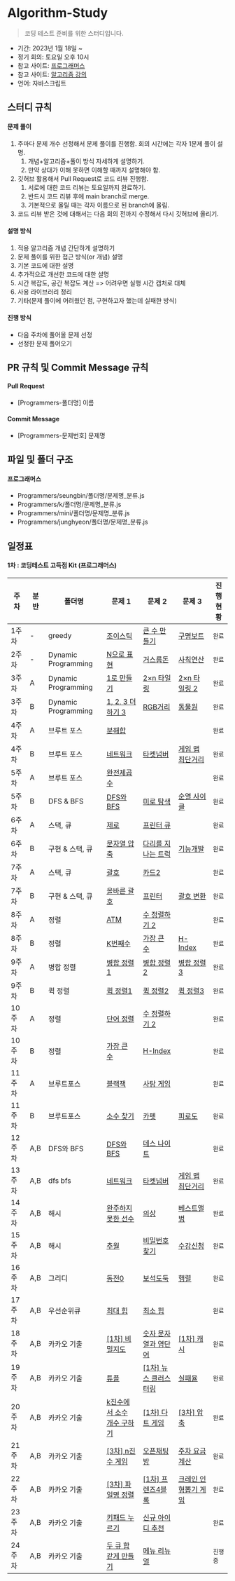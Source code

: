 # Algorithm-Study

> 코딩 테스트 준비를 위한 스터디입니다.

- 기간: 2023년 1월 18일 ~
- 정기 회의: 토요일 오후 10시
- 참고 사이트: [프로그래머스](https://programmers.co.kr/learn/challenges)
- 참고 사이트: [알고리즘 강의](https://code.plus/course/43)
- 언어: 자바스크립트

## 스터디 규칙

#### 문제 풀이

1. 주마다 문제 개수 선정해서 문제 풀이를 진행함. 회의 시간에는 각자 1문제 풀이 설명.
   1. 개념+알고리즘+풀이 방식 자세하게 설명하기.
   2. 만약 상대가 이해 못하면 이해할 때까지 설명해야 함.
2. 깃허브 활용해서 Pull Request로 코드 리뷰 진행함.
   1. 서로에 대한 코드 리뷰는 토요일까지 완료하기.
   2. 반드시 코드 리뷰 후에 main branch로 merge.
   3. 기본적으로 올릴 때는 각자 이름으로 된 branch에 올림.
3. 코드 리뷰 받은 것에 대해서는 다음 회의 전까지 수정해서 다시 깃허브에 올리기.

#### 설명 방식

1. 적용 알고리즘 개념 간단하게 설명하기
2. 문제 풀이를 위한 접근 방식(or 개념) 설명
3. 기본 코드에 대한 설명
4. 추가적으로 개선한 코드에 대한 설명
5. 시간 복잡도, 공간 복잡도 계산 => 어려우면 실행 시간 캡처로 대체
6. 사용 라이브러리 정리
7. 기타(문제 풀이에 어려웠던 점, 구현하고자 했는데 실패한 방식)

#### 진행 방식

- 다음 주차에 풀어올 문제 선정
- 선정한 문제 풀어오기

## PR 규칙 및 Commit Message 규칙

#### Pull Request

- [Programmers-폴더명] 이름

#### Commit Message

- [Programmers-문제번호] 문제명

## 파일 및 폴더 구조

#### 프로그래머스

- Programmers/seungbin/폴더명/문제명\_분류.js
- Programmers/k/폴더명/문제명\_분류.js
- Programmers/mini/폴더명/문제명\_분류.js
- Programmers/junghyeon/폴더명/문제명\_분류.js

## 일정표

#### 1차 : 코딩테스트 고득점 Kit (프로그래머스)

| **주차** | **분반** | **폴더명** | **문제 1** | **문제 2** | **문제 3** | **진행 현황** |
| ------- | ------- | -------- | --------- | --------- | --------- | ----------- |
| 1주차 | - | greedy | [조이스틱](https://programmers.co.kr/learn/courses/30/lessons/42860) | [큰 수 만들기](https://programmers.co.kr/learn/courses/30/lessons/42883)    | [구명보트](https://school.programmers.co.kr/learn/courses/30/lessons/42885) | `완료` |
| 2주차 | - | Dynamic Programming | [N으로 표현](https://school.programmers.co.kr/learn/courses/30/lessons/42895) | [거스름돈](https://school.programmers.co.kr/learn/courses/30/lessons/12907) | [사칙연산](https://school.programmers.co.kr/learn/courses/30/lessons/1843) | `완료` |
| 3주차 | A | Dynamic Programming | [1로 만들기](https://www.acmicpc.net/problem/1463) | [2×n 타일링](https://www.acmicpc.net/problem/11726) | [2×n 타일링 2](https://www.acmicpc.net/problem/11727) | `완료` |
| 3주차    | B        | Dynamic Programming | [1, 2, 3 더하기 3](https://www.acmicpc.net/problem/15988)                     | [RGB거리](https://www.acmicpc.net/problem/1149) | [동물원](https://www.acmicpc.net/problem/1309)                              | `완료`        |
| 4주차 | A | 브루트 포스 | [분해합](https://www.acmicpc.net/problem/2231) | | | `완료` |
| 4주차 | B | 브루트 포스 | [네트워크](https://school.programmers.co.kr/learn/courses/30/lessons/43162) |[타켓넘버](https://school.programmers.co.kr/learn/courses/30/lessons/43165) | [게임 맵 최단거리](https://school.programmers.co.kr/learn/courses/30/lessons/1844) | `완료` |
| 5주차 | A | 브루트 포스 | [완전제곱수](https://www.acmicpc.net/problem/1977) | | | `완료` |
| 5주차 | B | DFS & BFS | [DFS와 BFS](https://www.acmicpc.net/problem/1260) | [미로 탐색](https://www.acmicpc.net/problem/2178) | [순열 사이클](https://www.acmicpc.net/problem/10451) | `완료` |
| 6주차 | A | 스택, 큐 | [제로](https://www.acmicpc.net/problem/10773) | [프린터 큐](https://www.acmicpc.net/problem/1966) | | `완료` |
| 6주차 | B | 구현 & 스택, 큐 | [문자열 압축](https://school.programmers.co.kr/learn/courses/30/lessons/60057) | [다리를 지나는 트럭](https://school.programmers.co.kr/learn/courses/30/lessons/42583) | [기능개발](https://school.programmers.co.kr/learn/courses/30/lessons/42586) | `완료` |
| 7주차 | A | 스택, 큐 | [괄호](https://www.acmicpc.net/problem/9012) | [카드2](https://www.acmicpc.net/problem/2164) | | `완료` |
| 7주차 | B | 구현 & 스택, 큐 | [올바른 괄호](https://school.programmers.co.kr/learn/courses/30/lessons/12909) | [프린터](https://school.programmers.co.kr/learn/courses/30/lessons/42587) | [괄호 변환](https://school.programmers.co.kr/learn/courses/30/lessons/60058) | `완료` |
| 8주차 | A | 정렬 | [ATM](https://www.acmicpc.net/problem/11399) | [수 정렬하기 2](https://www.acmicpc.net/problem/2751) | | `완료` |
| 8주차 | B | 정렬 | [K번째수](https://school.programmers.co.kr/learn/courses/30/lessons/42748) | [가장 큰 수](https://school.programmers.co.kr/learn/courses/30/lessons/42746) | [H-Index](https://school.programmers.co.kr/learn/courses/30/lessons/42747) | `완료` |
| 9주차 | A | 병합 정렬 | [병합 정렬1](https://www.acmicpc.net/problem/24060) | [병합 정렬2](https://www.acmicpc.net/problem/24061) | [병합 정렬3](https://www.acmicpc.net/problem/24062) | `완료` |
| 9주차 | B | 퀵 정렬 | [퀵 정렬1](https://www.acmicpc.net/problem/24090) | [퀵 정렬2](https://www.acmicpc.net/problem/24091) | [퀵 정렬3](https://www.acmicpc.net/problem/24092) | `완료` |
| 10주차 | A | 정렬 | [단어 정렬](https://www.acmicpc.net/problem/1181) | [수 정렬하기 2](https://www.acmicpc.net/problem/2751) | | `완료` |
| 10주차 | B | 정렬 | [가장 큰 수](https://school.programmers.co.kr/learn/courses/30/lessons/42746) | [H-Index](https://school.programmers.co.kr/learn/courses/30/lessons/42747) |  | `완료` |
| 11주차 | A | 브루트포스 | [블랙잭](https://www.acmicpc.net/problem/2798) | [사탕 게임](https://www.acmicpc.net/problem/3085) |  | `완료` |
| 11주차 | B | 브루트포스 | [소수 찾기](https://school.programmers.co.kr/learn/courses/30/lessons/42839) | [카펫](https://school.programmers.co.kr/learn/courses/30/lessons/42842) | [피로도](https://school.programmers.co.kr/learn/courses/30/lessons/87946) | `완료` |
| 12주차 | A,B | DFS와 BFS | [DFS와 BFS](https://www.acmicpc.net/problem/1260) | [데스 나이트](https://www.acmicpc.net/problem/16948) | | `완료` |
| 13주차 | A,B | dfs bfs | [네트워크](https://school.programmers.co.kr/learn/courses/30/lessons/43162) |[타켓넘버](https://school.programmers.co.kr/learn/courses/30/lessons/43165) | [게임 맵 최단거리](https://school.programmers.co.kr/learn/courses/30/lessons/1844) | `완료` |
| 14주차 | A,B | 해시 | [완주하지 못한 선수](https://school.programmers.co.kr/learn/courses/30/lessons/42576) |[의상](https://school.programmers.co.kr/learn/courses/30/lessons/42578) | [베스트앨범](https://school.programmers.co.kr/learn/courses/30/lessons/42579) | `완료` |
| 15주차 | A,B | 해시 | [추월](https://www.acmicpc.net/problem/2002) |[비밀번호 찾기](https://www.acmicpc.net/problem/17219) | [수강신청](https://www.acmicpc.net/problem/13414) | `완료` |
| 16주차 | A,B | 그리디 | [동전0](https://www.acmicpc.net/problem/11047) |[보석도둑](https://www.acmicpc.net/problem/1202) | [행렬](https://www.acmicpc.net/problem/1080) | `완료` |
| 17주차 | A,B | 우선순위큐 | [최대 힙](https://www.acmicpc.net/problem/11279) |[최소 힙](https://www.acmicpc.net/problem/1927)| | `완료` |
| 18주차 | A,B | 카카오 기출 | [[1차] 비밀지도](https://school.programmers.co.kr/learn/courses/30/lessons/17681) |[숫자 문자열과 영단어](https://school.programmers.co.kr/learn/courses/30/lessons/81301)| [[1차] 캐시](https://school.programmers.co.kr/learn/courses/30/lessons/17680) | `완료` |
| 19주차 | A,B | 카카오 기출 | [튜플](https://school.programmers.co.kr/learn/courses/30/lessons/64065) |[[1차] 뉴스 클러스터링](https://school.programmers.co.kr/learn/courses/30/lessons/17677)| [실패율](https://school.programmers.co.kr/learn/courses/30/lessons/42889) | `완료` |
| 20주차 | A,B | 카카오 기출 | [k진수에서 소수 개수 구하기](https://school.programmers.co.kr/learn/courses/30/lessons/92335) |[[1차] 다트 게임](https://school.programmers.co.kr/learn/courses/30/lessons/17682)| [[3차] 압축](https://school.programmers.co.kr/learn/courses/30/lessons/17684) | `완료` |
| 21주차 | A,B | 카카오 기출 | [[3차] n진수 게임](https://school.programmers.co.kr/learn/courses/30/lessons/17687) |[오픈채팅방](https://school.programmers.co.kr/learn/courses/30/lessons/42888)| [주차 요금 계산](https://school.programmers.co.kr/learn/courses/30/lessons/92341) | `완료` |
| 22주차 | A,B | 카카오 기출 | [[3차] 파일명 정렬](https://school.programmers.co.kr/learn/courses/30/lessons/17686) |[[1차] 프렌즈4블록](https://school.programmers.co.kr/learn/courses/30/lessons/17679)| [크레인 인형뽑기 게임](https://school.programmers.co.kr/learn/courses/30/lessons/64061) | `완료` |
| 23주차 | A,B | 카카오 기출 | [키패드 누르기](https://school.programmers.co.kr/learn/courses/30/lessons/67256) |[신규 아이디 추천](https://school.programmers.co.kr/learn/courses/30/lessons/72410)| | `완료` |
| 24주차 | A,B | 카카오 기출 | [두 큐 합 같게 만들기](https://school.programmers.co.kr/learn/courses/30/lessons/118667) |[메뉴 리뉴얼](https://school.programmers.co.kr/learn/courses/30/lessons/72411)| | `진행중` |
